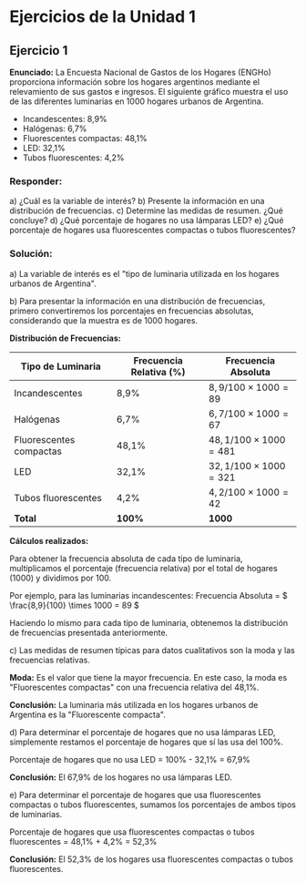 # Ejercicios de la Unidad 1

## Ejercicio 1

**Enunciado:** La Encuesta Nacional de Gastos de los Hogares (ENGHo) proporciona información sobre los hogares argentinos mediante el relevamiento de sus gastos e ingresos. El siguiente gráfico muestra el uso de las diferentes luminarias en 1000 hogares urbanos de Argentina.

- Incandescentes: 8,9%
- Halógenas: 6,7%
- Fluorescentes compactas: 48,1%
- LED: 32,1%
- Tubos fluorescentes: 4,2%

### Responder:

a) ¿Cuál es la variable de interés?
b) Presente la información en una distribución de frecuencias.
c) Determine las medidas de resumen. ¿Qué concluye?
d) ¿Qué porcentaje de hogares no usa lámparas LED?
e) ¿Qué porcentaje de hogares usa fluorescentes compactas o tubos fluorescentes?

### Solución:

a) La variable de interés es el "tipo de luminaria utilizada en los hogares urbanos de Argentina".

b) Para presentar la información en una distribución de frecuencias, primero convertiremos los porcentajes en frecuencias absolutas, considerando que la muestra es de 1000 hogares.

**Distribución de Frecuencias:**

| Tipo de Luminaria       | Frecuencia Relativa (%) | Frecuencia Absoluta            |
| ----------------------- | ----------------------- | ------------------------------ |
| Incandescentes          | 8,9%                    | $`8,9/100 \times 1000 = 89`$   |
| Halógenas               | 6,7%                    | $`6,7/100 \times 1000 = 67`$   |
| Fluorescentes compactas | 48,1%                   | $`48,1/100 \times 1000 = 481`$ |
| LED                     | 32,1%                   | $`32,1/100 \times 1000 = 321`$ |
| Tubos fluorescentes     | 4,2%                    | $`4,2/100 \times 1000 = 42`$   |
| **Total**               | **100%**                | **1000**                       |

**Cálculos realizados:**

Para obtener la frecuencia absoluta de cada tipo de luminaria, multiplicamos el porcentaje (frecuencia relativa) por el total de hogares (1000) y dividimos por 100.

Por ejemplo, para las luminarias incandescentes:
Frecuencia Absoluta = $` \frac{8,9}{100} \times 1000 = 89 `$

Haciendo lo mismo para cada tipo de luminaria, obtenemos la distribución de frecuencias presentada anteriormente.

c) Las medidas de resumen típicas para datos cualitativos son la moda y las frecuencias relativas.

**Moda:** Es el valor que tiene la mayor frecuencia.
En este caso, la moda es "Fluorescentes compactas" con una frecuencia relativa del 48,1%.

**Conclusión:** La luminaria más utilizada en los hogares urbanos de Argentina es la "Fluorescente compacta".

d) Para determinar el porcentaje de hogares que no usa lámparas LED, simplemente restamos el porcentaje de hogares que sí las usa del 100%.

Porcentaje de hogares que no usa LED = 100% - 32,1% = 67,9%

**Conclusión:** El 67,9% de los hogares no usa lámparas LED.

e) Para determinar el porcentaje de hogares que usa fluorescentes compactas o tubos fluorescentes, sumamos los porcentajes de ambos tipos de luminarias.

Porcentaje de hogares que usa fluorescentes compactas o tubos fluorescentes = 48,1% + 4,2% = 52,3%

**Conclusión:** El 52,3% de los hogares usa fluorescentes compactas o tubos fluorescentes.